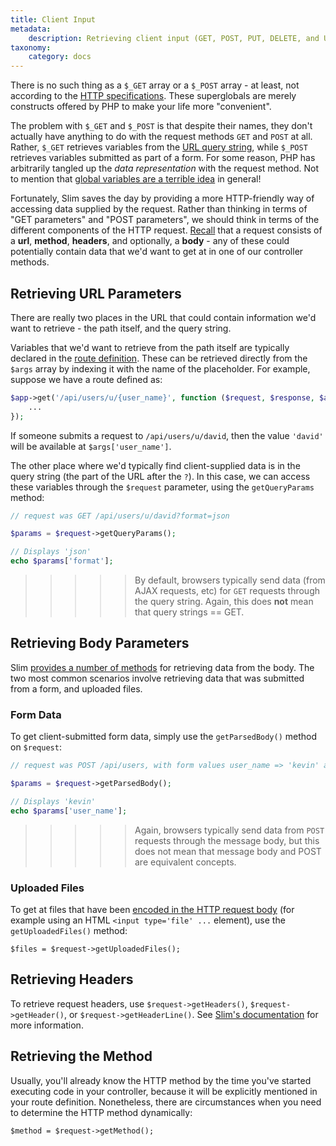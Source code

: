 ```yaml
---
title: Client Input
metadata:
    description: Retrieving client input (GET, POST, PUT, DELETE, and URL arguments) in your controllers.
taxonomy:
    category: docs
---
```


There is no such thing as a `$_GET` array or a `$_POST` array - at least, not according to the [HTTP specifications](https://en.wikipedia.org/wiki/Hypertext_Transfer_Protocol#Message_Format).  These superglobals are merely constructs offered by PHP to make your life more "convenient".

The problem with `$_GET` and `$_POST` is that despite their names, they don't actually have anything to do with the request methods `GET` and `POST` at all.  Rather, `$_GET` retrieves variables from the [URL query string](http://php.net/manual/en/reserved.variables.get.php), while `$_POST` retrieves variables submitted as part of a form.  For some reason, PHP has arbitrarily tangled up the *data representation* with the request method.  Not to mention that [global variables are a terrible idea](http://softwareengineering.stackexchange.com/questions/148108/why-is-global-state-so-evil) in general!

Fortunately, Slim saves the day by providing a more HTTP-friendly way of accessing data supplied by the request.  Rather than thinking in terms of "GET parameters" and "POST parameters", we should think in terms of the different components of the HTTP request.  [Recall](/routes-and-controllers/rest) that a request consists of a **url**, **method**, **headers**, and optionally, a **body** - any of these could potentially contain data that we'd want to get at in one of our controller methods.

## Retrieving URL Parameters

There are really two places in the URL that could contain information we'd want to retrieve - the path itself, and the query string.

Variables that we'd want to retrieve from the path itself are typically declared in the [route definition](/routes-and-controllers/front-controller).  These can be retrieved directly from the `$args` array by indexing it with the name of the placeholder.  For example, suppose we have a route defined as:

```php
$app->get('/api/users/u/{user_name}', function ($request, $response, $args) {
    ...
});
```

If someone submits a request to `/api/users/u/david`, then the value `'david'` will be available at `$args['user_name']`.

The other place where we'd typically find client-supplied data is in the query string (the part of the URL after the `?`).  In this case, we can access these variables through the `$request` parameter, using the `getQueryParams` method:

```php
// request was GET /api/users/u/david?format=json

$params = $request->getQueryParams();

// Displays 'json'
echo $params['format'];
```

>>>>> By default, browsers typically send data (from AJAX requests, etc) for `GET` requests through the query string.  Again, this does **not** mean that query strings == GET.

## Retrieving Body Parameters

Slim [provides a number of methods](https://www.slimframework.com/docs/objects/request.html#the-request-body) for retrieving data from the body.  The two most common scenarios involve retrieving data that was submitted from a form, and uploaded files.

### Form Data

To get client-submitted form data, simply use the `getParsedBody()` method on `$request`:

```php
// request was POST /api/users, with form values user_name => 'kevin' and password => 'hunter2'

$params = $request->getParsedBody();

// Displays 'kevin'
echo $params['user_name'];
```

>>>>> Again, browsers typically send data from `POST` requests through the message body, but this does not mean that message body and POST are equivalent concepts.

### Uploaded Files

To get at files that have been [encoded in the HTTP request body](http://stackoverflow.com/a/26791188/2970321) (for example using an HTML `<input type='file' ...` element), use the `getUploadedFiles()` method:

```
$files = $request->getUploadedFiles();
```

## Retrieving Headers

To retrieve request headers, use `$request->getHeaders()`, `$request->getHeader()`, or `$request->getHeaderLine()`.  See [Slim's documentation](https://www.slimframework.com/docs/objects/request.html#the-request-headers) for more information.

## Retrieving the Method

Usually, you'll already know the HTTP method by the time you've started executing code in your controller, because it will be explicitly mentioned in your route definition.  Nonetheless, there are circumstances when you need to determine the HTTP method dynamically:

```
$method = $request->getMethod();
```
